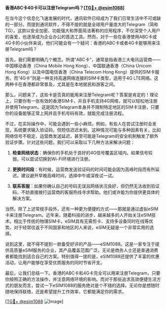 **香港ABC卡4G卡可以注册Telegram吗？[[TG💪+ @esim1088](https://t.me/s/esim1088)]**

在当今这个信息化飞速发展的时代，通讯软件已经成为了我们日常生活中不可或缺的一部分。而提到通讯软件，不得不提的就是全球用户量庞大的Telegram（简称TG）。这款以安全加密、功能强大和界面简洁著称的应用程序，不仅深受个人用户的喜爱，也逐渐成为企业办公的首选工具。然而，对于一些在香港使用ABC卡或4G卡的小伙伴来说，他们可能会有一个疑问：香港的ABC卡或者4G卡能够用来注册Telegram吗？

首先，我们需要明确几个概念。所谓“ABC卡”，通常是指香港三大电讯运营商——中国移动香港（China Mobile Hong Kong）、中国联通香港（China Unicom Hong Kong）以及中国电信香港（China Telecom Hong Kong）提供的SIM卡服务。而“4G卡”则是一种支持高速网络连接的SIM卡类型，适用于4G LTE网络。这两种卡在香港都非常普及，尤其是在本地居民和游客之间。

那么，问题来了，这些卡是否真的能用来注册Telegram呢？答案是肯定的！理论上，只要你有一张有效的香港SIM卡，并且手机支持4G网络，就可以轻松地注册并使用Telegram。这是因为Telegram本身并不限制特定地区的SIM卡注册，只要你的设备能够正常上网并且手机号码有效，就能完成注册流程。

不过，在实际操作中，可能会遇到一些小麻烦。例如，有些人在尝试注册时会发现，系统要求输入验证码，但短信迟迟未到。这种情况可能与多种因素有关，比如网络信号不稳定、运营商发送延迟，甚至可能是Telegram的安全机制触发了额外验证步骤。针对这些问题，我们可以采取以下几种方法来解决问题：

1. **检查网络状态**：确保你的手机处于良好的4G信号覆盖区域内。如果信号较弱，可以尝试切换到Wi-Fi环境进行注册。
   
2. **更换时间段**：有时候，运营商发送验证码的时间可能会因为高峰时段而有所延迟。建议避开早晚高峰时间，选择中午或深夜试一试。

3. **联系客服**：如果你确认自己的号码无误且网络状况良好，但仍然无法收到验证码，不妨直接拨打运营商的客服热线寻求帮助。他们或许能为你提供更具体的解决方案。

当然，除了上述常规手段外，还有一种更为便捷的方式——那就是通过虚拟eSIM卡来注册Telegram。近年来，随着科技的进步，越来越多的人开始关注eSIM技术。相比于传统的物理SIM卡，eSIM具有无需剪卡、支持多设备同时在线等优势。对于经常往返于不同国家和地区的人来说，eSIM无疑是一个非常实用的选择。

说到这里，就不得不提到一款备受好评的产品——eSIM1088。这是一家专注于提供高质量eSIM服务的企业，其产品覆盖范围广泛，无论是商务人士还是普通消费者都能找到适合自己的方案。特别值得一提的是，eSIM1088还提供了丰富的优惠活动，让用户能够在享受优质服务的同时节省开支。

最后，让我们总结一下。香港的ABC卡和4G卡完全可以用来注册Telegram，只要你按照正确的方法操作，并注意网络环境的影响。而对于那些追求高效便捷生活方式的朋友而言，尝试一下eSIM1088的服务绝对是个不错的选择。无论你是想随时随地保持联络，还是希望提升工作效率，它都能满足你的需求。

[[TG💪+ @esim1088](https://t.me/s/esim1088) ![Image](https://i.postimg.cc/4NQfJmqS/Snipaste-2025-05-13-00-14-12.png)]